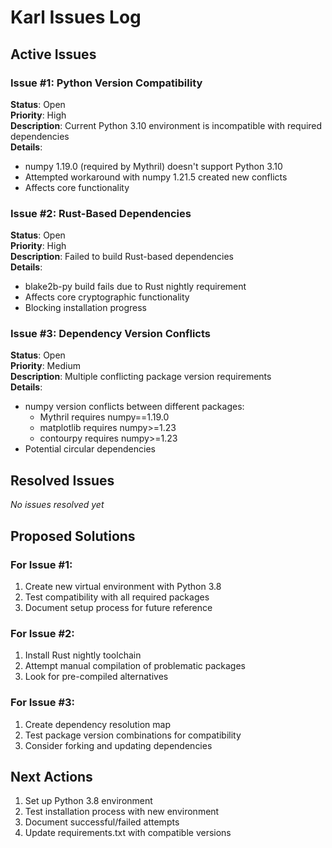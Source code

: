 # Karl Issues Log

## Active Issues

### Issue #1: Python Version Compatibility
**Status**: Open  
**Priority**: High  
**Description**: Current Python 3.10 environment is incompatible with required dependencies  
**Details**:
- numpy 1.19.0 (required by Mythril) doesn't support Python 3.10
- Attempted workaround with numpy 1.21.5 created new conflicts
- Affects core functionality

### Issue #2: Rust-Based Dependencies
**Status**: Open  
**Priority**: High  
**Description**: Failed to build Rust-based dependencies  
**Details**:
- blake2b-py build fails due to Rust nightly requirement
- Affects core cryptographic functionality
- Blocking installation progress

### Issue #3: Dependency Version Conflicts
**Status**: Open  
**Priority**: Medium  
**Description**: Multiple conflicting package version requirements  
**Details**:
- numpy version conflicts between different packages:
  * Mythril requires numpy==1.19.0
  * matplotlib requires numpy>=1.23
  * contourpy requires numpy>=1.23
- Potential circular dependencies

## Resolved Issues
*No issues resolved yet*

## Proposed Solutions

### For Issue #1:
1. Create new virtual environment with Python 3.8
2. Test compatibility with all required packages
3. Document setup process for future reference

### For Issue #2:
1. Install Rust nightly toolchain
2. Attempt manual compilation of problematic packages
3. Look for pre-compiled alternatives

### For Issue #3:
1. Create dependency resolution map
2. Test package version combinations for compatibility
3. Consider forking and updating dependencies

## Next Actions
1. Set up Python 3.8 environment
2. Test installation process with new environment
3. Document successful/failed attempts
4. Update requirements.txt with compatible versions 